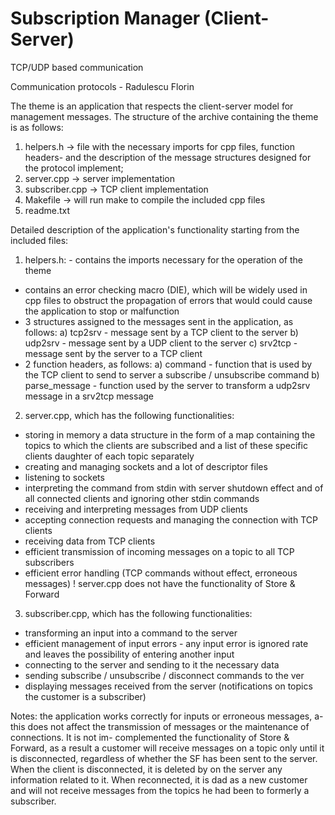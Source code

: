 # Subscription Manager (Client-Server)
TCP/UDP based communication

Communication protocols - Radulescu Florin

The theme is an application that respects the client-server model for management
messages. The structure of the archive containing the theme is as follows:
1) helpers.h -> file with the necessary imports for cpp files, function headers-
  and the description of the message structures designed for the protocol
  implement;
2) server.cpp -> server implementation
3) subscriber.cpp -> TCP client implementation
4) Makefile -> will run make to compile the included cpp files
5) readme.txt

Detailed description of the application's functionality starting from the included files:

1) helpers.h: - contains the imports necessary for the operation of the theme
  - contains an error checking macro (DIE), which will be widely used
    in cpp files to obstruct the propagation of errors that would
    could cause the application to stop or malfunction
  - 3 structures assigned to the messages sent in the application, as follows:
    a) tcp2srv - message sent by a TCP client to the server
    b) udp2srv - message sent by a UDP client to the server
    c) srv2tcp - message sent by the server to a TCP client
  - 2 function headers, as follows:
    a) command - function that is used by the TCP client to send to
      server a subscribe / unsubscribe command
    b) parse_message - function used by the server to transform a
      udp2srv message in a srv2tcp message

2) server.cpp, which has the following functionalities:
  - storing in memory a data structure in the form of a map containing
    the topics to which the clients are subscribed and a list of these specific clients
    daughter of each topic separately
  - creating and managing sockets and a lot of descriptor files
  - listening to sockets
  - interpreting the <exit> command from stdin with server shutdown effect and
    of all connected clients and ignoring other stdin commands
  - receiving and interpreting messages from UDP clients
  - accepting connection requests and managing the connection with TCP clients
  - receiving data from TCP clients
  - efficient transmission of incoming messages on a topic to all TCP subscribers
  - efficient error handling (TCP commands without effect, erroneous messages)
  ! server.cpp does not have the functionality of Store & Forward

3) subscriber.cpp, which has the following functionalities:
  - transforming an input into a command to the server
  - efficient management of input errors - any input error is ignored
    rate and leaves the possibility of entering another input
  - connecting to the server and sending to it the necessary data
  - sending subscribe / unsubscribe / disconnect commands to the
    ver
  - displaying messages received from the server (notifications on topics
    the customer is a subscriber)

Notes: the application works correctly for inputs or erroneous messages, a-
this does not affect the transmission of messages or the maintenance of connections. It is not im-
complemented the functionality of Store & Forward, as a result a customer will receive
messages on a topic only until it is disconnected, regardless of whether the
SF has been sent to the server. When the client is disconnected, it is deleted by
on the server any information related to it. When reconnected, it is
dad as a new customer and will not receive messages from the topics he had been to
formerly a subscriber.
